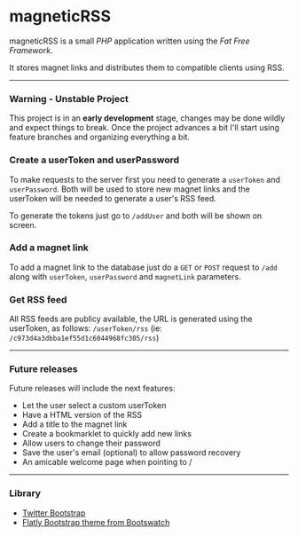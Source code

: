 magneticRSS 
===========

magneticRSS is a small *PHP* application written using the *Fat Free Framework*. 

It stores magnet links and distributes them to compatible clients using RSS.

-----------------------

### Warning - Unstable Project

This project is in an **early development** stage, changes may be done wildly and expect things to break. Once the project advances a bit I'll start using feature branches and organizing everything a bit.

### Create a userToken and userPassword

To make requests to the server first you need to generate a `userToken` and `userPassword`. Both will be used to store new magnet links and the userToken will be needed to generate a user's RSS feed.

To generate the tokens just go to `/addUser` and both will be shown on screen.

### Add a magnet link

To add a magnet link to the database just do a `GET` or `POST` request to `/add` along with `userToken`, `userPassword` and `magnetLink` parameters.

### Get RSS feed

All RSS feeds are publicy available, the URL is generated using the userToken, as follows: `/userToken/rss` (ie: `/c973d4a3dbba1ef55d1c6044968fc305/rss`)

-----------------------

### Future releases

Future releases will include the next features:

* Let the user select a custom userToken
* Have a HTML version of the RSS
* Add a title to the magnet link
* Create a bookmarklet to quickly add new links
* Allow users to change their password
* Save the user's email (optional) to allow password recovery
* An amicable welcome page when pointing to /

-----------------------

### Library

* [Twitter Bootstrap](http://getbootstrap.com/)
* [Flatly Bootstrap theme from Bootswatch](http://bootswatch.com/flatly/)